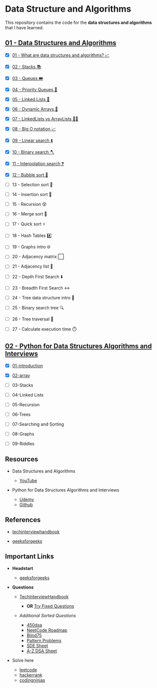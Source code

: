 # Data Structure and Algorithms

This repository contains the code for the **data structures and algorithms** that I have learned.

## [01 - Data Structures and Algorithms](./archive/01/README.md)

* [x] [01 - What are data structures and algorithms? 📈](archive/01/01-what-is-dsa/README.md)
* [x] [02 - Stacks 📚](./archive/01/02-stacks/README.md)
* [x] [03 - Queues 🎟️](./archive/01/03-queues/README.md)
* [x] [04 - Priority Queues 🥇](./archive/01/04-priority/README.md)
* [x] [05 - Linked Lists 🔗](./archive/01/05-linked-list/README.md)
* [x] [06 - Dynamic Arrays 🌱](./archive/01/06-dynamic-array/README.md)
* [x] [07 - LinkedLists vs ArrayLists 🤼‍♂️](./archive/01/07-vs/README.md)
* [x] [08 - Big O notation 📈](./archive/01/08-big-o/README.md)
* [x] [09 - Linear search ⬇️](./archive/01/09-linear-search/README.md)
* [x] [10 - Binary search 🪓](./archive/01/10-binary-search/README.md)
* [x] [11 - Interpolation search ❓](./archive/01/11-interpolation-search/README.md)
* [x] [12 - Bubble sort 🤿](./archive/01/12-bubble-sort/README.md)
* [ ] 13 - Selection sort 🔦
* [ ] 14 - Insertion sort 🧩
* [ ] 15 - Recursion 😵
* [ ] 16 - Merge sort 🔪
* [ ] 17 - Quick sort ⚡
* [ ] 18 - Hash Tables #️⃣
* [ ] 19 - Graphs intro 🌐
* [ ] 20 - Adjacency matrix ⬜
* [ ] 21 - Adjacency list 📑
* [ ] 22 - Depth First Search ⬇️
* [ ] 23 - Breadth First Search ↔️
* [ ] 24 - Tree data structure intro 🌳
* [ ] 25 - Binary search tree 🔍
* [ ] 26 - Tree traversal 🧗
* [ ] 27 - Calculate execution time ⏱️



## [02 - Python for Data Structures Algorithms and Interviews](./archive/02/README.md)

* [x] [01-introduction](./archive/02/01-introduction/README.md)
* [x] [02-array](./archive/02/02-array/README.md)
* [ ] 03-Stacks
* [ ] 04-Linked Lists
* [ ] 05-Recursion
* [ ] 06-Trees
* [ ] 07-Searching and Sorting
* [ ] 08-Graphs
* [ ] 09-Riddles


## Resources 

* Data Structures and Algorithms
  - [YouTube](https://www.youtube.com/watch?v=CBYHwZcbD-s&t=11)

* Python for Data Structures Algorithms and Interviews 
  - [Udemy](https://www.udemy.com/course/python-for-data-structures-algorithms-and-interviews/)
  - [Github](https://github.com/jmportilla/Python-for-Algorithms--Data-Structures--and-Interviews)


## References

* [techinterviewhandbook](https://www.techinterviewhandbook.org/coding-interview-study-plan/#week-1/)

* [geeksforgeeks](https://www.geeksforgeeks.org/data-structures/)


## Important Links

- **Headstart**
  - [geeksforgeeks](https://www.geeksforgeeks.org/how-to-start-learning-dsa/?ref=lbp)

- **Questions** 
  - [TechInterviewHandbook](https://www.techinterviewhandbook.org/grind75?hours=6&weeks=25)
    - **OR** [Try Fixed Questions](https://www.techinterviewhandbook.org/coding-interview-study-plan/#week-1)
    
  - *Additional Sorted Questions*
    - [450dsa](https://450dsa.com/)
    - [NeetCode Roadmap](https://neetcode.io/roadmap)
    - [Blind75](https://www.teamblind.com/post/New-Year-Gift---Curated-List-of-Top-75-LeetCode-Questions-to-Save-Your-Time-OaM1orEU)
    - [Pattern Problems](https://takeuforward.org/strivers-a2z-dsa-course/must-do-pattern-problems-before-starting-dsa/)
    - [SDE Sheet](https://takeuforward.org/interviews/strivers-sde-sheet-top-coding-interview-problems/)
    - [A-Z DSA Sheet](https://takeuforward.org/strivers-a2z-dsa-course/strivers-a2z-dsa-course-sheet-2/)

- Solve here
  - [leetcode](https://leetcode.com/problemset/all/)
  - [hackerrank](https://www.hackerrank.com/dashboard)
  - [codingninjas](https://www.codingninjas.com/codestudio/problems/set-matrix-zeros_3846774?topList=striver-sde-sheet-problems&utm_source=striver&utm_medium=website)